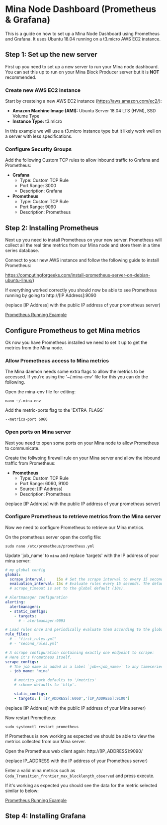 # Mina Node Dashboard (Prometheus & Grafana)

This is a guide on how to set up a Mina Node Dashboard using Prometheus and Grafana. It uses Ubuntu 18.04 running on a t3.micro AWS EC2 instance.

## Step 1: Set up the new server

First up you need to set up a new server to run your Mina node dashboard. You can set this up to run on your Mina Block Producer server but it is **NOT** recommended.

### Create new AWS EC2 instance 

Start by createing a new AWS EC2 instance (https://aws.amazon.com/ec2/):

 - **Amazon Machine Image (AMI):** Ubuntu Server 18.04 LTS (HVM), SSD Volume Type
 - **Instance Type:** t3.micro

In this example we will use a t3.micro instance type but it likely work well on a server with less specifications.

### Configure Security Groups

Add the following Custom TCP rules to allow inbound traffic to Grafana and Prometheus:

 - **Grafana**
    - Type: Custom TCP Rule
    - Port Range: 3000
    - Description: Grafana
  - **Prometheus**
    - Type: Custom TCP Rule
    - Port Range: 9090
    - Description: Prometheus


## Step 2: Installing Prometheus

Next up you need to install Prometheus on your new server. Prometheus will collect all the real time metrics from our Mina node and store them in a time series database.

Connect to your new AWS instance and follow the following guide to install Prometheus:

https://computingforgeeks.com/install-prometheus-server-on-debian-ubuntu-linux/)

If everything worked correctly you should now be able to see Prometheus running by going to http://[IP Address]:9090

(replace [IP Address] with the public IP address of your prometheus server)

[Prometheus Running Example](https://raw.githubusercontent.com/dguess/mina-node-dashboard/main/screenshot-prometheus-example.png "Prometheus Running Example")

## Configure Prometheus to get Mina metrics

Ok now you have Prometheus installed we need to set it up to get the metrics from the Mina node.

### Allow Prometheus access to Mina metrics

The Mina daemon needs some extra flags to allow the metrics to be accessed. If you're using the '~/.mina-env' file for this you can do the following.

Open the mina-env file for editing:

```shell
nano ~/.mina-env
```

Add the metric-ports flag to the 'EXTRA_FLAGS`

```shell
--metrics-port 6060
```

### Open ports on Mina server

Next you need to open some ports on your Mina node to allow Prometheus to communicate.

Create the follwoing firewall rule on your Mina server and allow the inbound traffic from Prometheus:

 - **Prometheus**
    - Type: Custom TCP Rule
    - Port Range: 6060, 9100
    - Source: [IP Address]
    - Description: Prometheus

(replace [IP Address] with the public IP address of your prometheus server)

### Configure Prometheus to retrieve metrics from the Mina server

Now we need to configure Prometheus to retrieve our Mina metrics.

On the prometheus server open the config file:

```shell
sudo nano /etc/prometheus/prometheus.yml
```

Update 'job_name' to `mina` and replace 'targets' with the IP address of your mina server:

```yml
# my global config
global:
  scrape_interval:     15s # Set the scrape interval to every 15 seconds. Default is every 1 minute.
  evaluation_interval: 15s # Evaluate rules every 15 seconds. The default is every 1 minute.
  # scrape_timeout is set to the global default (10s).

# Alertmanager configuration
alerting:
  alertmanagers:
  - static_configs:
    - targets:
      # - alertmanager:9093

# Load rules once and periodically evaluate them according to the global 'evaluation_interval'.
rule_files:
  # - "first_rules.yml"
  # - "second_rules.yml"

# A scrape configuration containing exactly one endpoint to scrape:
# Here it's Prometheus itself.
scrape_configs:
  # The job name is added as a label `job=<job_name>` to any timeseries scraped from this config.
  - job_name: 'mina'

    # metrics_path defaults to '/metrics'
    # scheme defaults to 'http'.

    static_configs:
    - targets: ['[IP_ADDRESS]:6060','[IP_ADDRESS]:9100']
```

(replace [IP Address] with the public IP address of your Mina server)

Now restart Prometheus:
```shell
sudo systemctl restart prometheus
```

If Prometheus is now working as expected we should be able to view the metrics collected from our Mina server.

Open the Prometheus web client again:
http://[IP_ADDRESS]:9090/

(replace IP_ADDRESS with the IP address of your Prometheus server)

Enter a valid mina metrics such as `Coda_Transition_frontier_max_blocklength_observed` and press execute.

If it's working as expected you should see the data for the metric selected similar to below:

[Prometheus Running Example](https://raw.githubusercontent.com/dguess/mina-node-dashboard/main/screenshot-prometheus-example2.png "Prometheus Running Example")


## Step 4: Installing Grafana


